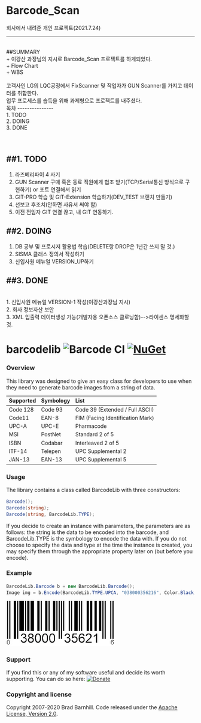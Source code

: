 # Barcode_Scan
회사에서 내려준 개인 프로젝트(2021.7.24)

-------------
<br>
##SUMMARY<br>
+ 이강산 과장님의 지시로 Barcode_Scan 프로젝트를 하게되었다.<br>
+ Flow Chart<br>
+ WBS<br>
<br>
고객사인 LG의 LQC공정에서 FixScanner 및 작업자가 GUN Scanner를 가지고 데이터를 취합한다.<br>
업무 프로세스를 습득을 위해 과제형으로 프로젝트를 내주셨다.<br>
목차
---------------<br>
1. TODO<br>
2. DOING<br>
3. DONE<br>
<br><br>

##1. TODO
-------------
1. 라즈베리파이 4 사기<br>
2. GUN Scanner 구매 혹은 동료 직원에게 협조 받기(TCP/Serial통신 방식으로 구현하기) or 포트 연결해서 읽기<br>
3. GIT-PRO 학습 및 GIT-Extension 학습하기(DEV_TEST 브랜치 만들기)<br>
4. 선보고 후조치(안하면 사유서 써야 함)<br>
5. 이전 전임자 GIT 연결 끊고, 내 GIT 연동하기.<br>

##2. DOING
-------------
1. DB 공부 및 프로시저 활용법 학습(DELETE랑 DROP은 1년간 쓰지 말 것.)<br>
2. SISMA 클래스 정의서 작성하기<br>
3. 신입사원 메뉴얼 VERSION_UP하기<br>

##3. DONE
-------------
<br>
1. 신입사원 메뉴얼 VERSION-1 작성(이강산과장님 지시)<br>
2. 회사 정보자산 보안<br>
3. XML 입출력 데이터생성 가능(개발자용 오픈소스 클로닝함)-->라이센스 명세화할 것.<br>



# barcodelib ![Barcode CI](https://github.com/barnhill/barcodelib/workflows/Barcode%20CI/badge.svg) [![NuGet](https://img.shields.io/nuget/v/BarcodeLib.svg)](https://www.nuget.org/packages/BarcodeLib)

### Overview ###
 
This library was designed to give an easy class for developers to use when they need to generate barcode images from a string of data.

|   Supported   |  Symbology    | List  |
| :------------- | :------------- | :-----|
| Code 128      | Code 93       | Code 39 (Extended / Full ASCII) |
| Code11        | EAN-8         | FIM (Facing Identification Mark) |
| UPC-A         | UPC-E         | Pharmacode   |
| MSI           | PostNet       | Standard 2 of 5 |
| ISBN          | Codabar       | Interleaved 2 of 5 |
| ITF-14        | Telepen       | UPC Supplemental 2 |
| JAN-13        | EAN-13        | UPC Supplemental 5 |

### Usage ###

The library contains a class called BarcodeLib with three constructors:
```csharp
Barcode();
Barcode(string);
Barcode(string, BarcodeLib.TYPE);
```

If you decide to create an instance with parameters, the parameters are as follows: the string is the data to be encoded into the barcode, and BarcodeLib.TYPE is the symbology to encode the data with. If you do not choose to specify the data and type at the time the instance is created, you may specify them through the appropriate property later on (but before you encode).

### Example ###
```csharp
BarcodeLib.Barcode b = new BarcodeLib.Barcode();
Image img = b.Encode(BarcodeLib.TYPE.UPCA, "038000356216", Color.Black, Color.White, 290, 120);
```

![Alt text](BarcodeStandard/examples/upca.jpg?raw=true "UPC-A")

### Support ###
If you find this or any of my software useful and decide its worth supporting.  You can do so here:  [![Donate](https://img.shields.io/badge/Donate-PayPal-green.svg)](https://www.paypal.com/cgi-bin/webscr?cmd=_s-xclick&hosted_button_id=QKT9PSYTDNSXS)

### Copyright and license ###

Copyright 2007-2020 Brad Barnhill. Code released under the [Apache License, Version 2.0](https://github.com/bbarnhill/barcodelib/blob/master/LICENSE).

